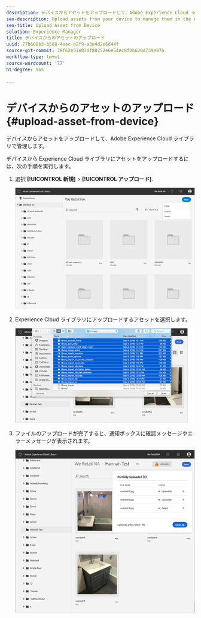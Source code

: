 ```yaml
---
description: デバイスからアセットをアップロードして、Adobe Experience Cloud ライブラリで管理します。
seo-description: Upload assets from your device to manage them in the Adobe Experience Cloud Library.
seo-title: Upload Asset from Device
solution: Experience Manager
title: デバイスからのアセットのアップロード
uuid: 77b608b3-b588-4eec-a2f9-a3e4d2e6d44f
source-git-commit: 78f62e51e07df88252e6e54ec8f0b620d739e07b
workflow-type: tm+mt
source-wordcount: '77'
ht-degree: 96%

---
```



# デバイスからのアセットのアップロード{#upload-asset-from-device}

デバイスからアセットをアップロードして、Adobe Experience Cloud ライブラリで管理します。

デバイスから Experience Cloud ライブラリにアセットをアップロードするには、次の手順を実行します。

1. 選択 **[!UICONTROL 新規]** > **[!UICONTROL アップロード]**.

   ![](assets/library_new_folder_upload.png)

1. Experience Cloud ライブラリにアップロードするアセットを選択します。

   ![](assets/library_upload_assets_device.png)

1. ファイルのアップロードが完了すると、通知ボックスに確認メッセージやエラーメッセージが表示されます。

   ![](assets/library_error_confirm_messages.png)

